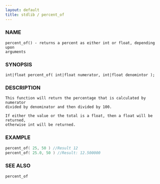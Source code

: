 ```yaml
---
layout: default
title: stdlib / percent_of
---
```


### NAME

    percent_of() - returns a percent as either int or float, depending upon
    arguments

### SYNOPSIS

    int|float percent_of( int|float numerator, int|float denomintor );

### DESCRIPTION

    This function will return the percentage that is calculated by numerator
    divided by denominator and then divided by 100.

    If either the value or the total is a float, then a float will be returned,
    otherwise int will be returned.

### EXAMPLE

```c
percent_of( 25, 50 ) //Result 12
percent_of( 25.0, 50 ) //Result: 12.500000
```

### SEE ALSO

    percent_of
